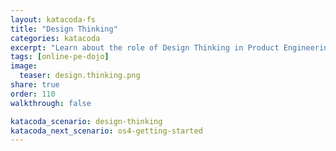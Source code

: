 ```yaml
---
layout: katacoda-fs
title: "Design Thinking"
categories: katacoda
excerpt: "Learn about the role of Design Thinking in Product Engineering."
tags: [online-pe-dojo]
image:
  teaser: design.thinking.png
share: true
order: 110
walkthrough: false

katacoda_scenario: design-thinking
katacoda_next_scenario: os4-getting-started
---
```


<script src="//katacoda.com/embed.js"></script>
<div id="katacoda-scenario-1"
    data-katacoda-id="{{ site.katacoda_account }}/courses/{{ site.katacoda_course }}/{{ page.katacoda_scenario }}"
    data-katacoda-ctatext="Continue Online Product Engineering Dojo"
    data-katacoda-ctaurl="{{ site.url }}/katacoda/{{ page.katacoda_next_scenario }}"
    data-katacoda-color="004d7f"
    data-katacoda-font="Arial"
    data-katacoda-fontheader="Arial"
    style="height: calc(100vh); width: (100% - 68px); padding-top: 55px;"></div>
<br>
